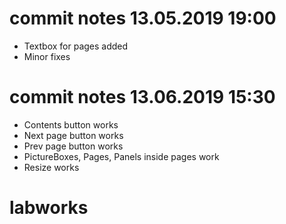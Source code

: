 # commit notes 13.05.2019 19:00
- Textbox for pages added
- Minor fixes
# commit notes 13.06.2019 15:30
- Contents button works
- Next page button works
- Prev page button works
- PictureBoxes, Pages, Panels inside pages work
- Resize works
# labworks